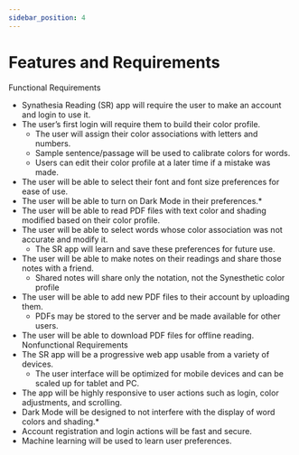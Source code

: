 ```yaml
---
sidebar_position: 4
---
```


# Features and Requirements
Functional Requirements
- Synathesia Reading (SR) app will require the user to make an account and login to use it.
- The user’s first login will require them to build their color profile.
   - The user will assign their color associations with letters and numbers.
   - Sample sentence/passage will be used to calibrate colors for words.
   - Users can edit their color profile at a later time if a mistake was made.
- The user will be able to select their font and font size preferences for ease of use.
- The user will be able to turn on Dark Mode in their preferences.*
- The user will be able to read PDF files with text color and shading modified based on their color profile.
- The user will be able to select words whose color association was not accurate and modify it.
   - The SR app will learn and save these preferences for future use.
- The user will be able to make notes on their readings and share those notes with a friend.
   - Shared notes will share only the notation, not the Synesthetic color profile
- The user will be able to add new PDF files to their account by uploading them.
   - PDFs may be stored to the server and be made available for other users.
- The user will be able to download PDF files for offline reading.
Nonfunctional Requirements
- The SR app will be a progressive web app usable from a variety of devices.
  - The user interface will be optimized for mobile devices and can be scaled up for tablet and PC.
- The app will be highly responsive to user actions such as login, color adjustments, and scrolling.
- Dark Mode will be designed to not interfere with the display of word colors and shading.*
- Account registration and login actions will be fast and secure.
- Machine learning will be used to learn user preferences.
